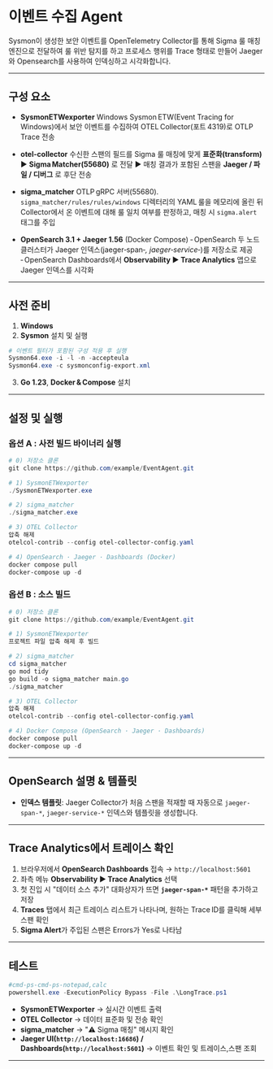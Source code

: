 # 이벤트 수집 Agent

Sysmon이 생성한 보안 이벤트를 OpenTelemetry Collector를 통해 Sigma 룰 매칭 엔진으로 전달하여 룰 위반 탐지를 하고 프로세스 행위를 Trace 형태로 만들어 Jaeger와 Opensearch를 사용하여 인덱싱하고 시각화합니다.

---

## 구성 요소

* **SysmonETWexporter**
  Windows Sysmon ETW(Event Tracing for Windows)에서 보안 이벤트를 수집하여 OTEL Collector(포트 4319)로 OTLP Trace 전송

* **otel-collector**
  수신한 스팬의 필드를 Sigma 룰 매칭에 맞게 **표준화(transform)** ▶ **Sigma Matcher(55680)** 로 전달 ▶ 매칭 결과가 포함된 스팬을 **Jaeger / 파일 / 디버그** 로 후단 전송

* **sigma\_matcher**
  OTLP gRPC 서버(55680). `sigma_matcher/rules/rules/windows` 디렉터리의 YAML 룰을 메모리에 올린 뒤 Collector에서 온 이벤트에 대해 룰 일치 여부를 판정하고, 매칭 시 `sigma.alert` 태그를 주입

* **OpenSearch 3.1 + Jaeger 1.56** (Docker Compose)
  ‑ OpenSearch 두 노드 클러스터가 Jaeger 인덱스(jaeger‑span‑*, jaeger‑service‑*)를 저장소로 제공
  ‑ OpenSearch Dashboards에서 **Observability ▶ Trace Analytics** 앱으로 Jaeger 인덱스를 시각화

---

## 사전 준비

1. **Windows**
2. **Sysmon** 설치 및 실행

```powershell
# 이벤트 필터가 포함된 구성 적용 후 실행
Sysmon64.exe -i -l -n -accepteula
Sysmon64.exe -c sysmonconfig-export.xml 
```

3. **Go 1.23**, **Docker & Compose** 설치

---

## 설정 및 실행

### 옵션 A : 사전 빌드 바이너리 실행

```powershell
# 0) 저장소 클론
git clone https://github.com/example/EventAgent.git

# 1) SysmonETWexporter
./SysmonETWexporter.exe

# 2) sigma_matcher
./sigma_matcher.exe

# 3) OTEL Collector
압축 해제
otelcol-contrib --config otel-collector-config.yaml

# 4) OpenSearch · Jaeger · Dashboards (Docker)
docker compose pull
docker‑compose up -d
```

### 옵션 B : 소스 빌드

```powershell
# 0) 저장소 클론
git clone https://github.com/example/EventAgent.git

# 1) SysmonETWexporter
프로젝트 파일 압축 해제 후 빌드

# 2) sigma_matcher
cd sigma_matcher
go mod tidy
go build -o sigma_matcher main.go
./sigma_matcher

# 3) OTEL Collector
압축 해제
otelcol-contrib --config otel-collector-config.yaml

# 4) Docker Compose (OpenSearch · Jaeger · Dashboards)
docker compose pull
docker‑compose up -d
```

---

## OpenSearch 설명 & 템플릿

* **인덱스 템플릿**: Jaeger Collector가 처음 스팬을 적재할 때 자동으로 `jaeger-span-*`, `jaeger-service-*` 인덱스와 템플릿을 생성합니다.

---

## Trace Analytics에서 트레이스 확인

1. 브라우저에서 **OpenSearch Dashboards** 접속 → `http://localhost:5601`
2. 좌측 메뉴 **Observability ▶ Trace Analytics** 선택
3. 첫 진입 시 "데이터 소스 추가" 대화상자가 뜨면 **`jaeger-span-*`** 패턴을 추가하고 저장
4. **Traces** 탭에서 최근 트레이스 리스트가 나타나며, 원하는 Trace ID를 클릭해 세부 스팬 확인
5. **Sigma Alert**가 주입된 스팬은 Errors가 Yes로 나타남

---

## 테스트

```powershell
#cmd-ps-cmd-ps-notepad,calc
powershell.exe -ExecutionPolicy Bypass -File .\LongTrace.ps1
```

* **SysmonETWexporter** → 실시간 이벤트 출력
* **OTEL Collector** → 데이터 표준화 및 전송 확인
* **sigma\_matcher** → "⚠️ Sigma 매칭" 메시지 확인
* **Jaeger UI(`http://localhost:16686`) / Dashboards(`http://localhost:5601`)** → 이벤트 확인 및 트레이스,스팬 조회

---

